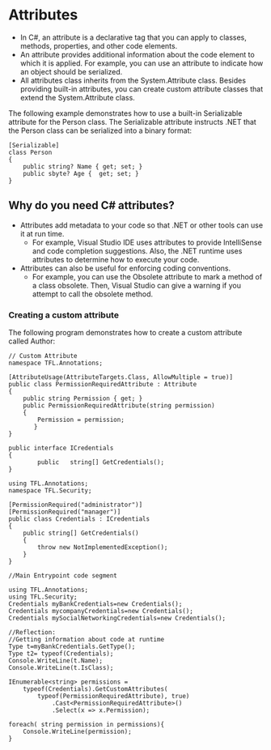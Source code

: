 # Attributes
- In C#, an attribute is a declarative tag that you can apply to classes, methods, properties, and other code elements.
- An attribute provides additional information about the code element to which it is applied. For example, you can use an attribute to indicate how an object should be serialized.
- All attributes class inherits from the System.Attribute class. Besides providing built-in attributes, you can create custom attribute classes that extend the System.Attribute class.

The following example demonstrates how to use a built-in Serializable attribute for the Person class. The Serializable attribute instructs .NET that the Person class can be serialized into a binary format:
```
[Serializable]
class Person
{
    public string? Name { get; set; }
    public sbyte? Age {  get; set; }
}
```

## Why do you need C# attributes?
- Attributes add metadata to your code so that .NET or other tools can use it at run time. 
    - For example, Visual Studio IDE uses attributes to provide IntelliSense and code completion suggestions. Also, the .NET runtime uses attributes to determine how to execute your code.
- Attributes can also be useful for enforcing coding conventions. 
    - For example, you can use the Obsolete attribute to mark a method of a class obsolete. Then, Visual Studio can give a warning if you attempt to call the obsolete method.

### Creating a custom attribute

The following program demonstrates how to create a custom attribute called Author:
 
```
// Custom Attribute
namespace TFL.Annotations;

[AttributeUsage(AttributeTargets.Class, AllowMultiple = true)]
public class PermissionRequiredAttribute : Attribute
{
    public string Permission { get; }
    public PermissionRequiredAttribute(string permission)
    {
        Permission = permission;
       }
}

public interface ICredentials
{
        public   string[] GetCredentials();
}

using TFL.Annotations;
namespace TFL.Security;

[PermissionRequired("administrator")]
[PermissionRequired("manager")]
public class Credentials : ICredentials
{
    public string[] GetCredentials()
    {
        throw new NotImplementedException();
    }
}

//Main Entrypoint code segment 

using TFL.Annotations;
using TFL.Security;
Credentials myBankCredentials=new Credentials();
Credentials mycompanyCredentials=new Credentials();
Credentials mySocialNetworkingCredentials=new Credentials();

//Reflection:
//Getting information about code at runtime
Type t=myBankCredentials.GetType();
Type t2= typeof(Credentials);
Console.WriteLine(t.Name);
Console.WriteLine(t.IsClass);

IEnumerable<string> permissions = 
    typeof(Credentials).GetCustomAttributes(
        typeof(PermissionRequiredAttribute), true)
            .Cast<PermissionRequiredAttribute>()
            .Select(x => x.Permission);

foreach( string permission in permissions){
    Console.WriteLine(permission);
}

```

